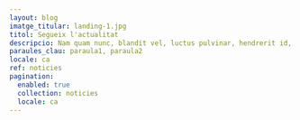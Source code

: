 ```yaml
---
layout: blog
imatge_titular: landing-1.jpg
titol: Segueix l'actualitat
descripcio: Nam quam nunc, blandit vel, luctus pulvinar, hendrerit id, lorem.
paraules_clau: paraula1, paraula2
locale: ca
ref: noticies
pagination:
  enabled: true
  collection: noticies
  locale: ca
---
```

